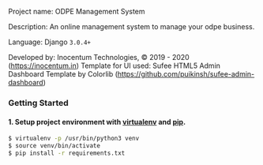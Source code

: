 Project name: ODPE Management System

Description: An online management system to manage your odpe business. 

Language: Django `3.0.4+`

Developed by: Inocentum Technologies, © 2019 - 2020 (https://inocentum.in)
Template for UI used: Sufee HTML5 Admin Dashboard Template by Colorlib (https://github.com/puikinsh/sufee-admin-dashboard)

### Getting Started

#### 1. Setup project environment with [virtualenv](https://virtualenv.pypa.io) and [pip](https://pip.pypa.io).

```bash
$ virtualenv -p /usr/bin/python3 venv
$ source venv/bin/activate
$ pip install -r requirements.txt
```